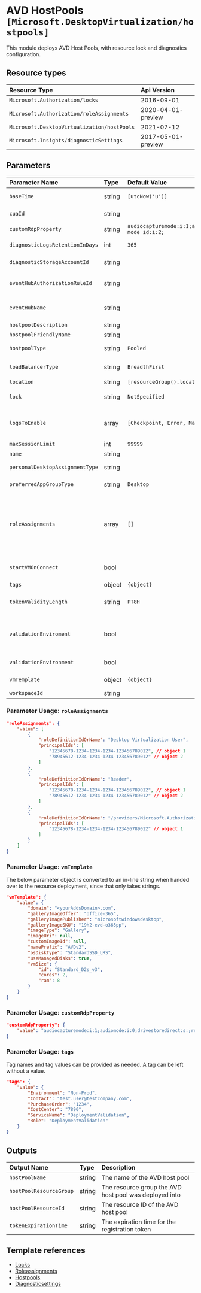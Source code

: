 # AVD HostPools `[Microsoft.DesktopVirtualization/hostpools]`

This module deploys AVD Host Pools, with resource lock and diagnostics configuration.

## Resource types

| Resource Type | Api Version |
| :-- | :-- |
| `Microsoft.Authorization/locks` | 2016-09-01 |
| `Microsoft.Authorization/roleAssignments` | 2020-04-01-preview |
| `Microsoft.DesktopVirtualization/hostPools` | 2021-07-12 |
| `Microsoft.Insights/diagnosticSettings` | 2017-05-01-preview |

## Parameters

| Parameter Name | Type | Default Value | Possible Values | Description |
| :-- | :-- | :-- | :-- | :-- |
| `baseTime` | string | `[utcNow('u')]` |  | Generated. Do not provide a value! This date value is used to generate a registration token. |
| `cuaId` | string |  |  | Optional. Customer Usage Attribution id (GUID). This GUID must be previously registered |
| `customRdpProperty` | string | `audiocapturemode:i:1;audiomode:i:0;drivestoredirect:s:;redirectclipboard:i:1;redirectcomports:i:1;redirectprinters:i:1;redirectsmartcards:i:1;screen mode id:i:2;` |  | Optional. Host Pool RDP properties |
| `diagnosticLogsRetentionInDays` | int | `365` |  | Optional. Specifies the number of days that logs will be kept for; a value of 0 will retain data indefinitely. |
| `diagnosticStorageAccountId` | string |  |  | Optional. Resource identifier of the Diagnostic Storage Account. |
| `eventHubAuthorizationRuleId` | string |  |  | Optional. Resource ID of the event hub authorization rule for the Event Hubs namespace in which the event hub should be created or streamed to. |
| `eventHubName` | string |  |  | Optional. Name of the event hub within the namespace to which logs are streamed. Without this, an event hub is created for each log category. |
| `hostpoolDescription` | string |  |  | Optional. The description of the Host Pool to be created. |
| `hostpoolFriendlyName` | string |  |  | Optional. The friendly name of the Host Pool to be created. |
| `hostpoolType` | string | `Pooled` | `[Personal, Pooled]` | Optional. Set this parameter to Personal if you would like to enable Persistent Desktop experience. Defaults to Pooled. |
| `loadBalancerType` | string | `BreadthFirst` | `[BreadthFirst, DepthFirst, Persistent]` | Optional. Type of load balancer algorithm. |
| `location` | string | `[resourceGroup().location]` |  | Optional. Location for all resources. |
| `lock` | string | `NotSpecified` | `[CanNotDelete, NotSpecified, ReadOnly]` | Optional. Specify the type of lock. |
| `logsToEnable` | array | `[Checkpoint, Error, Management, Connection, HostRegistration, AgentHealthStatus]` | `[Checkpoint, Error, Management, Connection, HostRegistration, AgentHealthStatus]` | Optional. The name of logs that will be streamed. |
| `maxSessionLimit` | int | `99999` |  | Optional. Maximum number of sessions. |
| `name` | string |  |  | Required. Name of the Host Pool |
| `personalDesktopAssignmentType` | string |  | `[Automatic, Direct, ]` | Optional. Set the type of assignment for a Personal Host Pool type |
| `preferredAppGroupType` | string | `Desktop` | `[Desktop, None, RailApplications]` | Optional. The type of preferred application group type, default to Desktop Application Group |
| `roleAssignments` | array | `[]` |  | Optional. Array of role assignment objects that contain the 'roleDefinitionIdOrName' and 'principalIds' to define RBAC role assignments on this resource. In the roleDefinitionIdOrName attribute, you can provide either the display name of the role definition, or it's fully qualified ID in the following format: '/providers/Microsoft.Authorization/roleDefinitions/c2f4ef07-c644-48eb-af81-4b1b4947fb11' |
| `startVMOnConnect` | bool |  |  | Optional. Enable Start VM on connect to allow users to start the virtual machine from a deallocated state. Important: Custom RBAC role required to power manage VMs. |
| `tags` | object | `{object}` |  | Optional. Tags of the resource. |
| `tokenValidityLength` | string | `PT8H` |  | Optional. Host Pool token validity length. Usage: 'PT8H' - valid for 8 hours; 'P5D' - valid for 5 days; 'P1Y' - valid for 1 year. When not provided, the token will be valid for 8 hours. |
| `validationEnviroment` | bool |  |  | Optional. Whether to use validation enviroment. When set to true, the Host Pool will be deployed in a validation 'ring' (environment) that receives all the new features (might be less stable). Ddefaults to false that stands for the stable, production-ready environment. |
| `validationEnvironment` | bool |  |  | Optional. Validation host pool allows you to test service changes before they are deployed to production. |
| `vmTemplate` | object | `{object}` |  | Optional. The necessary information for adding more VMs to this Host Pool. |
| `workspaceId` | string |  |  | Optional. Resource identifier of Log Analytics. |

### Parameter Usage: `roleAssignments`

```json
"roleAssignments": {
    "value": [
        {
            "roleDefinitionIdOrName": "Desktop Virtualization User",
            "principalIds": [
                "12345678-1234-1234-1234-123456789012", // object 1
                "78945612-1234-1234-1234-123456789012" // object 2
            ]
        },
        {
            "roleDefinitionIdOrName": "Reader",
            "principalIds": [
                "12345678-1234-1234-1234-123456789012", // object 1
                "78945612-1234-1234-1234-123456789012" // object 2
            ]
        },
        {
            "roleDefinitionIdOrName": "/providers/Microsoft.Authorization/roleDefinitions/c2f4ef07-c644-48eb-af81-4b1b4947fb11",
            "principalIds": [
                "12345678-1234-1234-1234-123456789012" // object 1
            ]
        }
    ]
}
```

### Parameter Usage: `vmTemplate`

The below parameter object is converted to an in-line string when handed over to the resource deployment, since that only takes strings.

```json
"vmTemplate": {
    "value": {
        "domain": "<yourAddsDomain>.com",
        "galleryImageOffer": "office-365",
        "galleryImagePublisher": "microsoftwindowsdesktop",
        "galleryImageSKU": "19h2-evd-o365pp",
        "imageType": "Gallery",
        "imageUri": null,
        "customImageId": null,
        "namePrefix": "AVDv2",
        "osDiskType": "StandardSSD_LRS",
        "useManagedDisks": true,
        "vmSize": {
            "id": "Standard_D2s_v3",
            "cores": 2,
            "ram": 8
        }
    }
}
```

### Parameter Usage: `customRdpProperty`

```json
"customRdpProperty": {
    "value": "audiocapturemode:i:1;audiomode:i:0;drivestoredirect:s:;redirectclipboard:i:1;redirectcomports:i:1;redirectprinters:i:1;redirectsmartcards:i:1;screen mode id:i:2;"
}
```

### Parameter Usage: `tags`

Tag names and tag values can be provided as needed. A tag can be left without a value.

```json
"tags": {
    "value": {
        "Environment": "Non-Prod",
        "Contact": "test.user@testcompany.com",
        "PurchaseOrder": "1234",
        "CostCenter": "7890",
        "ServiceName": "DeploymentValidation",
        "Role": "DeploymentValidation"
    }
}
```

## Outputs

| Output Name | Type | Description |
| :-- | :-- | :-- |
| `hostPoolName` | string | The name of the AVD host pool |
| `hostPoolResourceGroup` | string | The resource group the AVD host pool was deployed into |
| `hostPoolResourceId` | string | The resource ID of the AVD host pool |
| `tokenExpirationTime` | string | The expiration time for the registration token |

## Template references

- [Locks](https://docs.microsoft.com/en-us/azure/templates/Microsoft.Authorization/2016-09-01/locks)
- [Roleassignments](https://docs.microsoft.com/en-us/azure/templates/Microsoft.Authorization/2020-04-01-preview/roleAssignments)
- [Hostpools](https://docs.microsoft.com/en-us/azure/templates/Microsoft.DesktopVirtualization/2021-07-12/hostPools)
- [Diagnosticsettings](https://docs.microsoft.com/en-us/azure/templates/Microsoft.Insights/2017-05-01-preview/diagnosticSettings)
